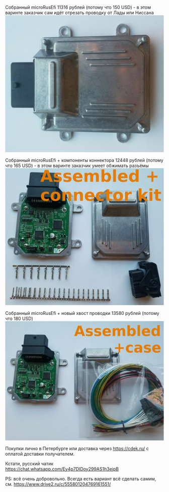 
Собранный microRusEfi 11316 рублей (потому что 150 USD) - в этом варинте заказчик сам идёт отрезать проводку от Лады или Ниссана
<img src="Hardware/microrusefi/store/mre_assembled.jpg" width="640">

Собранный microRusEfi + компоненты коннектора 12448 рублей (потому что 165 USD) - в этом варинте заказчик умеет обжимать разъёмы
<img src="Hardware/microrusefi/store/mre_assembled_connector_kit.jpg">

Собранный microRusEfi + новый хвост проводки 13580 рублей (потому что 180 USD)
<img src="Hardware/microrusefi/store/mre_assembled_pigtail.jpg">

Покупки лично в Петербурге или доставка через https://cdek.ru/ с оплатой доставки получателем.


Кстати, русский чатик https://chat.whatsapp.com/Ey4p7DIDoy299AS1h3ejpB


PS: всё очень добровольно. Всегда есть вариант всё сделать самим, см. https://www.drive2.ru/c/555801204769161551/